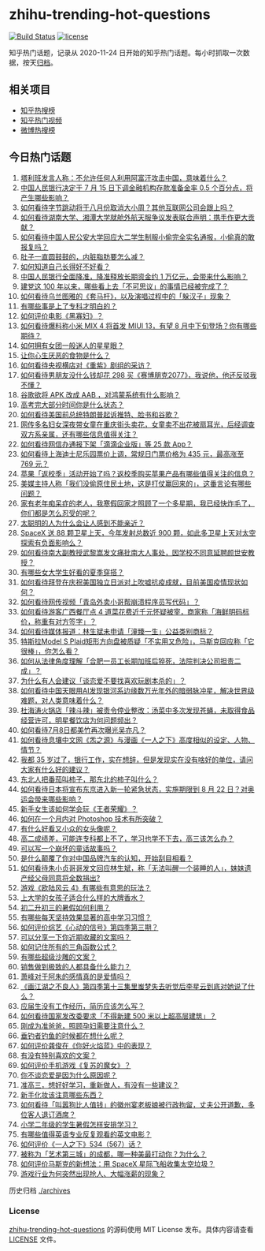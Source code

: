 # zhihu-trending-hot-questions

[![Build Status](https://github.com/justjavac/zhihu-trending-hot-questions/workflows/ci/badge.svg?branch=master)](https://github.com/justjavac/zhihu-trending-hot-questions/actions)
[![license](https://img.shields.io/github/license/justjavac/zhihu-trending-hot-questions)](https://github.com/justjavac/zhihu-trending-hot-questions/blob/master/LICENSE)

知乎热门话题，记录从 2020-11-24 日开始的知乎热门话题。每小时抓取一次数据，按天[归档](./archives)。

## 相关项目

- [知乎热搜榜](https://github.com/justjavac/zhihu-trending-top-search)
- [知乎热门视频](https://github.com/justjavac/zhihu-trending-hot-video)
- [微博热搜榜](https://github.com/justjavac/weibo-trending-hot-search)

## 今日热门话题

<!-- BEGIN -->
<!-- 最后更新时间 Sat Jul 10 2021 09:43:03 GMT+0800 (China Standard Time) -->

1. [塔利班发言人称：不允许任何人利用阿富汗攻击中国，意味着什么？](https://www.zhihu.com/question/471209373)
2. [中国人民银行决定于 7 月 15 日下调金融机构存款准备金率 0.5
   个百分点，将产生哪些影响？](https://www.zhihu.com/question/471178899)
3. [如何看待字节跳动将于八月份取消大小周？其他互联网公司会跟上吗？](https://www.zhihu.com/question/471196364)
4. [如何看待湖南大学、湘潭大学就舱外航天服争议发表联合声明：携手作更大贡献？](https://www.zhihu.com/question/471210964)
5. [如何看待中国人民公安大学回应大二学生制服小偷完全实名通报，小偷真的敢报复吗？](https://www.zhihu.com/question/470651207)
6. [肚子一直圆鼓鼓的，内脏脂肪要怎么减？](https://www.zhihu.com/question/45723322)
7. [如何知道自己长得好不好看？](https://www.zhihu.com/question/469915498)
8. [中国人民银行全面降准，降准释放长期资金约 1
   万亿元，会带来什么影响？](https://www.zhihu.com/question/471181275)
9. [建党这 100 年以来，哪些看上去「不可思议」的事情已经被完成了？](https://www.zhihu.com/question/468798487)
10. [如何看待乌兰图雅的《套马杆》，以及演唱过程中的「躲汉子」现象？](https://www.zhihu.com/question/467271332)
11. [有哪些事是上了专科才明白的？](https://www.zhihu.com/question/322703564)
12. [如何评价电影《黑寡妇》？](https://www.zhihu.com/question/276793168)
13. [如何看待爆料称小米 MIX 4 将首发 MIUI 13，有望 8
    月中下旬登场？你有哪些期待？](https://www.zhihu.com/question/470371928)
14. [如何拥有女团一般迷人的星星眼？](https://www.zhihu.com/question/431143857)
15. [让你心生厌恶的食物是什么？](https://www.zhihu.com/question/468990798)
16. [如何看待央视横店对《重紫》剧组的采访？](https://www.zhihu.com/question/470791003)
17. [如何看待男朋友没什么钱却花 298
    买《赛博朋克2077》，我说他，他还反驳我不懂？](https://www.zhihu.com/question/395466027)
18. [谷歌欲将 APK 改成 AAB ，对鸿蒙系统有什么影响？](https://www.zhihu.com/question/469684650)
19. [高考完大部分时间你是什么状态？](https://www.zhihu.com/question/468826766)
20. [如何看待美国前总统特朗普起诉推特、脸书和谷歌？](https://www.zhihu.com/question/470829116)
21. [网传多名妇女深夜带女童在重庆街头卖花，女童卖不出花被扇耳光，后经调查双方系亲属，还有哪些信息值得关注？](https://www.zhihu.com/question/471103183)
22. [如何看待网信办通报下架「滴滴企业版」等 25 款 App？](https://www.zhihu.com/question/471232696)
23. [如何看待上海迪士尼乐园票价上调，常规日门票价格为 435 元，最高涨至 769
    元？](https://www.zhihu.com/question/471106076)
24. [苹果「返校季」活动开始了吗？返校季购买苹果产品有哪些值得关注的信息？](https://www.zhihu.com/question/470828574)
25. [美媒主持人称「我们没偷原住民土地，这是打仗赢回来的」，这番言论有哪些问题？](https://www.zhihu.com/question/471060396)
26. [家有老年痴呆症的老人，我寒假回家才照顾了一个多星期，我已经快炸毛了，你们都是怎么忍受的呢？](https://www.zhihu.com/question/39952242)
27. [太聪明的人为什么会让人感到不能亲近？](https://www.zhihu.com/question/449801792)
28. [SpaceX 送 88 颗卫星上天，今年发射总数近 900
    颗，如此多卫星上天对太空探索有负面影响么？](https://www.zhihu.com/question/470453437)
29. [如何看待南大副教授武黎嵩发文痛批南大人事处，因学校不同意延聘颜世安教授？](https://www.zhihu.com/question/470991655)
30. [有哪些女大学生好看的夏季穿搭？](https://www.zhihu.com/question/316762010)
31. [如何看待拜登在庆祝美国独立日派对上吹嘘抗疫成就，目前美国疫情现状如何？](https://www.zhihu.com/question/470332850)
32. [如何看待网传视频「青岛外卖小哥帮崩溃程序员写代码」？](https://www.zhihu.com/question/470908424)
33. [如何看待游客广西餐厅点 4
    道菜花费近千元怀疑被宰，商家称「海鲜明码标价，称重有对方签字」？](https://www.zhihu.com/question/470587185)
34. [如何看待媒体报道：林生斌未申请「潼臻一生」公益类别商标？](https://www.zhihu.com/question/471150295)
35. [特斯拉Model S
    Plaid矩形方向盘被质疑「不实用又危险」，马斯克回应称「它很棒」，你怎么看？](https://www.zhihu.com/question/465729695)
36. [如何从法律角度理解「合肥一员工长期加班后猝死，法院判决公司担责二成」？](https://www.zhihu.com/question/470842903)
37. [为什么有人会建议「谈恋爱不要找喜欢玩剧本杀的」？](https://www.zhihu.com/question/470321362)
38. [如何看待中国天眼用AI发现银河系边缘数万光年外的暗弱脉冲星，解决世界级难题，对人类意味着什么？](https://www.zhihu.com/question/470923118)
39. [杜海涛火锅店「辣斗辣」被责令停业整改：汤菜中多次发现苍蝇，未取得食品经营许可，明星餐饮店为何问题频出？](https://www.zhihu.com/question/470854902)
40. [如何看待7月8日都美竹再次曝光吴亦凡？](https://www.zhihu.com/question/470964638)
41. [如何看待息壤中文网《炁之源》与漫画《一人之下》高度相似的设定、人物、情节？](https://www.zhihu.com/question/470549627)
42. [我都 35
    岁过了，银行工作，实在想辞，但是发现实在没有啥好的单位，请问大家有什么好的建议？](https://www.zhihu.com/question/463128218)
43. [东北人把番茄叫柿子，那东北的柿子叫什么？](https://www.zhihu.com/question/459057274)
44. [如何看待日本将宣布东京进入新一轮紧急状态，实施期限到 8 月 22
    日？对奥运会带来哪些影响？](https://www.zhihu.com/question/470817265)
45. [新手女生该如何学会玩《王者荣耀》？](https://www.zhihu.com/question/314613607)
46. [如何在一个月内对 Photoshop 技术有所突破？](https://www.zhihu.com/question/39164259)
47. [有什么好看又小众的女头像呢？](https://www.zhihu.com/question/461076676)
48. [高二成绩差，可能连专科都上不了，学习也学不下去，高三该怎么办？](https://www.zhihu.com/question/465609153)
49. [可以写一个崩坏的童话故事吗？](https://www.zhihu.com/question/426166872)
50. [是什么颠覆了你对中国品牌汽车的认知，开始刮目相看？](https://www.zhihu.com/question/450821353)
51. [如何看待朱小贞哥哥发文回应林生斌，称「无法叫醒一个装睡的人」，妹妹遗产经父母同意将全数捐出?](https://www.zhihu.com/question/470995271)
52. [游戏《欧陆风云 4》有哪些有意思的玩法？](https://www.zhihu.com/question/322756892)
53. [上大学的女孩子适合什么样的大牌香水？](https://www.zhihu.com/question/467421722)
54. [初二升初三的暑假如何利用？](https://www.zhihu.com/question/405276565)
55. [有哪些每天坚持效果显著的高中学习习惯？](https://www.zhihu.com/question/47351966)
56. [如何评价综艺《心动的信号》第四季第三期？](https://www.zhihu.com/question/470885166)
57. [可以分享一下你近期收藏的文案吗？](https://www.zhihu.com/question/469650894)
58. [如何记住所有的三角函数公式？](https://www.zhihu.com/question/63652417)
59. [有哪些超级沙雕的文案？](https://www.zhihu.com/question/467925312)
60. [销售做到极致的人都具备什么能力？](https://www.zhihu.com/question/458364420)
61. [萧峰对于阿朱的感情真的是爱情吗？](https://www.zhihu.com/question/27494668)
62. [《画江湖之不良人》第四季第十三集里蚩梦失去听觉后李星云到底对她说了什么？](https://www.zhihu.com/question/470890032)
63. [应届生没有工作经历，简历应该怎么写？](https://www.zhihu.com/question/293138588)
64. [如何看待国家发改委要求「不得新建 500 米以上超高层建筑」？](https://www.zhihu.com/question/470500743)
65. [刚成为准爸爸，照顾孕妇需要注意什么？](https://www.zhihu.com/question/366967759)
66. [垂钓者钓鱼的时候都在想什么呢？](https://www.zhihu.com/question/465012075)
67. [如何评价龚俊在《你好火焰蓝》中的表现？](https://www.zhihu.com/question/469735496)
68. [有没有特别喜欢的文案？](https://www.zhihu.com/question/464740155)
69. [如何评价手机游戏《复苏的魔女》？](https://www.zhihu.com/question/470739380)
70. [你不谈恋爱是因为什么原因呢？](https://www.zhihu.com/question/470227826)
71. [准高三，想好好学习，重新做人，有没有一些建议？](https://www.zhihu.com/question/470762012)
72. [新手化妆该注意哪些东西？](https://www.zhihu.com/question/467014822)
73. [如何看待「叫嚣狗比人值钱」的徽州宴老板娘被行政拘留，丈夫公开道歉，多位客人退订酒席？](https://www.zhihu.com/question/470671135)
74. [小学二年级的学生暑假怎样安排学习？](https://www.zhihu.com/question/407778994)
75. [有哪些值得英语专业反复观看的英文电影？](https://www.zhihu.com/question/327827779)
76. [如何评价《一人之下》534（567）话？](https://www.zhihu.com/question/470973567)
77. [被称为「艺术第三城」的成都，哪一种美最打动你？为什么？](https://www.zhihu.com/question/469305591)
78. [如何评价马斯克的新想法：用 SpaceX 星际飞船收集太空垃圾？](https://www.zhihu.com/question/470417380)
79. [游戏行业为何突然出现抢人、大幅涨薪的现象？](https://www.zhihu.com/question/468141499)

<!-- END -->

历史归档 [./archives](./archives)

### License

[zhihu-trending-hot-questions](https://github.com/justjavac/zhihu-trending-hot-questions)
的源码使用 MIT License 发布。具体内容请查看 [LICENSE](./LICENSE) 文件。
